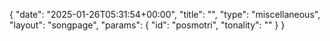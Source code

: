 {
    "date": "2025-01-26T05:31:54+00:00",
    "title": "",
    "type": "miscellaneous",
    "layout": "songpage",
    "params": {
        "id": "posmotri",
        "tonality": ""
    }
}